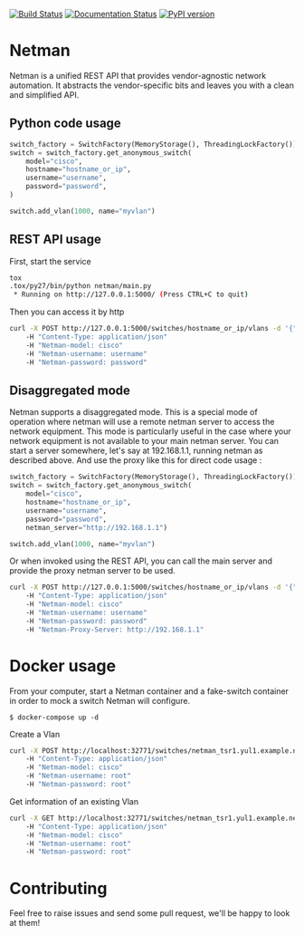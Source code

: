 [![Build Status](https://travis-ci.org/internap/netman.svg?branch=master)](https://travis-ci.org/internap/netman)
[![Documentation Status](https://readthedocs.org/projects/netman/badge/?version=latest)](http://netman.readthedocs.org/en/latest/?badge=latest)
[![PyPI version](https://badge.fury.io/py/netman.svg)](http://badge.fury.io/py/netman)

Netman
======

Netman is a unified REST API that provides vendor-agnostic network automation.
It abstracts the vendor-specific bits and leaves you with a clean and
simplified API.


Python code usage
-----------------

```python
switch_factory = SwitchFactory(MemoryStorage(), ThreadingLockFactory())
switch = switch_factory.get_anonymous_switch(
    model="cisco", 
    hostname="hostname_or_ip", 
    username="username", 
    password="password", 
)

switch.add_vlan(1000, name="myvlan")
```

REST API usage 
--------------

First, start the service

```bash
tox
.tox/py27/bin/python netman/main.py
 * Running on http://127.0.0.1:5000/ (Press CTRL+C to quit)
```

Then you can access it by http

```bash
curl -X POST http://127.0.0.1:5000/switches/hostname_or_ip/vlans -d '{"number": 1000, "name": "myvlan"}' 
    -H "Content-Type: application/json" 
    -H "Netman-model: cisco" 
    -H "Netman-username: username" 
    -H "Netman-password: password"
```

Disaggregated mode
------------------

Netman supports a disaggregated mode. This is a special mode of operation where netman will use a remote netman server to access the network equipment. This mode is particularly useful in the case where your network equipment is not available to your main netman server.  You can start a server somewhere, let's say at 192.168.1.1, running netman as described above. And use the proxy like this for direct code usage :

```python
switch_factory = SwitchFactory(MemoryStorage(), ThreadingLockFactory())
switch = switch_factory.get_anonymous_switch(
    model="cisco", 
    hostname="hostname_or_ip", 
    username="username", 
    password="password", 
    netman_server="http://192.168.1.1")

switch.add_vlan(1000, name="myvlan")
```

Or when invoked using the REST API, you can call the main server and provide the proxy netman server to be used.

```bash
curl -X POST http://127.0.0.1:5000/switches/hostname_or_ip/vlans -d '{"number": 1000, "name": "myvlan"}' 
    -H "Content-Type: application/json" 
    -H "Netman-model: cisco" 
    -H "Netman-username: username" 
    -H "Netman-password: password"
    -H "Netman-Proxy-Server: http://192.168.1.1"
```

Docker usage
============

From your computer, start a Netman container and a fake-switch container in order to mock a switch Netman will configure.
```shell
$ docker-compose up -d
```

Create a Vlan
```bash
curl -X POST http://localhost:32771/switches/netman_tsr1.yul1.example.net_1/vlans -d '{"number": 1000, "name": "myvlan"}' 
    -H "Content-Type: application/json" 
    -H "Netman-model: cisco" 
    -H "Netman-username: root" 
    -H "Netman-password: root"
```

Get information of an existing Vlan
```bash
curl -X GET http://localhost:32771/switches/netman_tsr1.yul1.example.net_1/vlans/1000 
    -H "Content-Type: application/json" 
    -H "Netman-model: cisco" 
    -H "Netman-username: root" 
    -H "Netman-password: root"
```

Contributing
============

Feel free to raise issues and send some pull request, we'll be happy to look at them!
